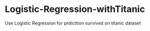 # Logistic-Regression-withTitanic
Use Logistic Regression for prdicttion survived on titanic dataset
